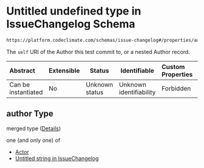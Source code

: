 # Untitled undefined type in IssueChangelog Schema

```txt
https://platform.codeclimate.com/schemas/issue-changelog#/properties/author
```

The `self` URI of the Author this test commit to, or a nested Author record.


| Abstract            | Extensible | Status         | Identifiable            | Custom Properties | Additional Properties | Access Restrictions | Defined In                                                                                      |
| :------------------ | ---------- | -------------- | ----------------------- | :---------------- | --------------------- | ------------------- | ----------------------------------------------------------------------------------------------- |
| Can be instantiated | No         | Unknown status | Unknown identifiability | Forbidden         | Allowed               | none                | [IssueChangelog.schema.json\*](../../schemas/IssueChangelog.schema.json "open original schema") |

## author Type

merged type ([Details](issuechangelog-properties-author.md))

one (and only one) of

-   [Actor](codeissue-properties-statusupdatedby-oneof-actor.md "check type definition")
-   [Untitled string in IssueChangelog](issuechangelog-properties-author-oneof-1.md "check type definition")
